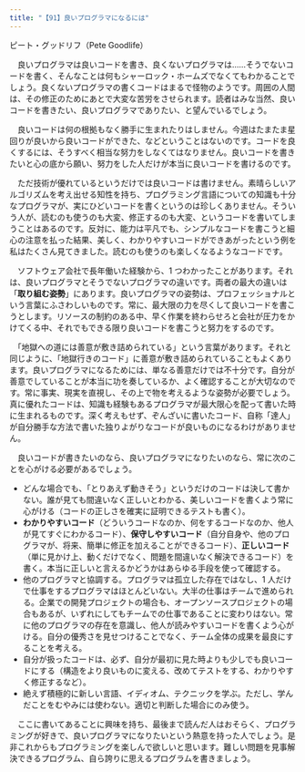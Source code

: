 ```yaml
---
title: "【91】良いプログラマになるには"
---
```



ピート・グッドリフ（Pete Goodlife）


　良いプログラマは良いコードを書き、良くないプログラマは……そうでないコードを書く、そんなことは何もシャーロック・ホームズでなくてもわかることでしょう。良くないプログラマの書くコードはまるで怪物のようです。周囲の人間は、その修正のためにあとで大変な苦労をさせられます。読者はみな当然、良いコードを書きたい、良いプログラマでありたい、と望んでいるでしょう。

　良いコードは何の根拠もなく勝手に生まれたりはしません。今週はたまたま星回りが良いから良いコードができた、などということはないのです。コードを良くするには、そうすべく相当な努力をしなくてはなりません。良いコードを書きたいと心の底から願い、努力をした人だけが本当に良いコードを書けるのです。

　ただ技術が優れているというだけでは良いコードは書けません。素晴らしいアルゴリズムを考え出せる知性を持ち、プログラミング言語についての知識も十分なプログラマが、実にひどいコードを書くというのは珍しくありません。そういう人が、読むのも使うのも大変、修正するのも大変、というコードを書いてしまうことはあるのです。反対に、能力は平凡でも、シンプルなコードを書こうと細心の注意を払った結果、美しく、わかりやすいコードができあがったという例を私はたくさん見てきました。読むのも使うのも楽しくなるようなコードです。

　ソフトウェア会社で長年働いた経験から、1 つわかったことがあります。それは、良いプログラマとそうでないプログラマの違いです。両者の最大の違いは「**取り組む姿勢**」にあります。良いプログラマの姿勢は、プロフェッショナルという言葉にふさわしいものです。常に、最大限の力を尽くして良いコードを書こうとします。リソースの制約のある中、早く作業を終わらせろと会社が圧力をかけてくる中、それでもできる限り良いコードを書こうと努力をするのです。

　「地獄への道には善意が敷き詰められている」という言葉があります。それと同じように、「地獄行きのコード」に善意が敷き詰められていることもよくあります。良いプログラマになるためには、単なる善意だけでは不十分です。自分が善意でしていることが本当に功を奏しているか、よく確認することが大切なのです。常に事実、現実を直視し、その上で物を考えるような姿勢が必要でしょう。真に優れたコードは、知識も経験もあるプログラマが最大限心を配って書いた時に生まれるものです。深く考えもせず、ぞんざいに書いたコード、自称「達人」が自分勝手な方法で書いた独りよがりなコードが良いものになるわけがありません。

　良いコードが書きたいのなら、良いプログラマになりたいのなら、常に次のことを心がける必要があるでしょう。

  - どんな場合でも、「とりあえず動きそう」というだけのコードは決して書かない。誰が見ても間違いなく正しいとわかる、美しいコードを書くよう常に心がける（コードの正しさを確実に証明できるテストも書く）。
  - **わかりやすいコード**（どういうコードなのか、何をするコードなのか、他人が見てすぐにわかるコード）、**保守しやすいコード**（自分自身や、他のプログラマが、将来、簡単に修正を加えることができるコード）、**正しいコード**（単に見かけ上、動くだけでなく、問題を間違いなく解決できるコード）を書く。本当に正しいと言えるかどうかはあらゆる手段を使って確認する。
  - 他のプログラマと協調する。プログラマは孤立した存在ではなし、1 人だけで仕事をするプログラマはほとんどいない。大半の仕事はチームで進められる。企業での開発プロジェクトの場合も、オープンソースプロジェクトの場合もあるが、いずれにしてもチームでの仕事であることに変わりはない。常に他のプログラマの存在を意識し、他人が読みやすいコードを書くよう心がける。自分の優秀さを見せつけることでなく、チーム全体の成果を最良にすることを考える。
  - 自分が扱ったコードは、必ず、自分が最初に見た時よりも少しでも良いコードにする（構造をより良いものに変える、改めてテストをする、わかりやすく修正するなど）。
  - 絶えず積極的に新しい言語、イディオム、テクニックを学ぶ。ただし、学んだことをむやみには使わない。適切と判断した場合にのみ使う。

　ここに書いてあることに興味を持ち、最後まで読んだ人はおそらく、プログラミングが好きで、良いプログラマになりたいという熱意を持った人でしょう。是非これからもプログラミングを楽しんで欲しいと思います。難しい問題を見事解決できるプログラム、自ら誇りに思えるプログラムを書きましょう。
